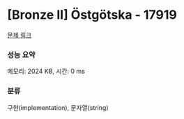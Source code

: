# [Bronze II] Östgötska - 17919 

[문제 링크](https://www.acmicpc.net/problem/17919) 

### 성능 요약

메모리: 2024 KB, 시간: 0 ms

### 분류

구현(implementation), 문자열(string)

